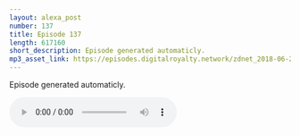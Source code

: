 ```yaml
---
layout: alexa_post
number: 137
title: Episode 137
length: 617160
short_description: Episode generated automaticly.
mp3_asset_link: https://episodes.digitalroyalty.network/zdnet_2018-06-28_01-00-03.mp3
---
```


Episode generated automaticly.

<audio controls>
    <source src="{{ page.mp3_asset_link }}" type="audio/mpeg">
</audio>